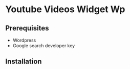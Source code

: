 # Youtube Videos Widget Wp

## Prerequisites

- Wordpress
- Google search developer key

## Installation

